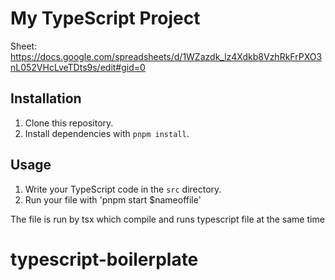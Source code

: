 # My TypeScript Project
Sheet: https://docs.google.com/spreadsheets/d/1WZazdk_lz4Xdkb8VzhRkFrPXO3nL052VHcLveTDts9s/edit#gid=0


## Installation

1. Clone this repository.
2. Install dependencies with `pnpm install`.

## Usage

1. Write your TypeScript code in the `src` directory.
2. Run your file with 'pnpm start $nameoffile'

The file is run by tsx which compile and runs typescript file at the same time
# typescript-boilerplate

